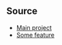 ## Source

* [Main project](https://www.notabug.org/Tonypythony)
* [Some feature](https://github.com/Antoniii/stomaapp-rgb-en-hsv)
